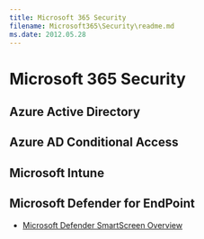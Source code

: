 ```yaml
---
title: Microsoft 365 Security
filename: Microsoft365\Security\readme.md
ms.date: 2012.05.28
---
```


# Microsoft 365 Security

## Azure Active Directory

## Azure AD Conditional Access

## Microsoft Intune

## Microsoft Defender for EndPoint

- [Microsoft Defender SmartScreen Overview](./defender/Microsoft-Defender-SmartScreen-Overview)